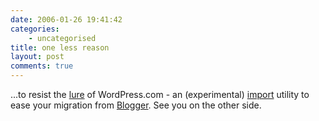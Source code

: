 ```yaml
---
date: 2006-01-26 19:41:42
categories:
    - uncategorised
title: one less reason
layout: post
comments: true
---
```

...to resist the
[lure](http://www.nbrightside.com/blog/2006/01/26/resisting-the-lure-of-joomla/)
of WordPress.com - an (experimental)
[import](http://wordpress.com/blog/2006/01/26/blogger-typepad/) utility
to ease your migration from [Blogger](http://www.blogger.com/). See you
on the other side.
